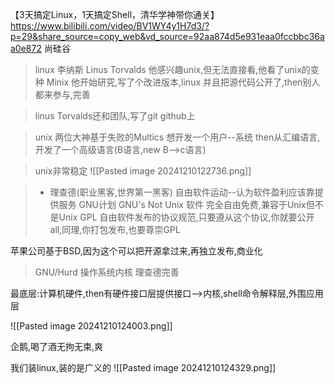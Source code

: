 
【3天搞定Linux，1天搞定Shell，清华学神带你通关】 https://www.bilibili.com/video/BV1WY4y1H7d3/?p=29&share_source=copy_web&vd_source=92aa874d5e931eaa0fccbbc36aa0e872
尚硅谷
>linux
>李纳斯 Linus Torvalds
>他感兴趣unix,但无法直接看,他看了unix的变种  Minix
他开始研究,写了个改进版本,linux
并且把源代码公开了,then别人都来参与,完善


>linus Torvalds还和团队,写了git github上

>unix
>两位大神基于失败的Multics
>想开发一个用户--系统
>then从汇编语言,开发了一个高级语言(B语言,new B-->c语言)

> unix非常稳定
> ![[Pasted image 20241210122736.png]]



> - 理查德(职业黑客,世界第一黑客)
> 自由软件运动--认为软件盈利应该靠提供服务
> GNU计划  GNU's Not Unix  软件  完全自由免费,兼容于Unix但不是Unix
> GPL 自由软件发布的协议规范,只要遵从这个协议,你就要公开all,同理,你打包发布,也要尊崇GPL

苹果公司基于BSD,因为这个可以把开源拿过来,再独立发布,商业化
>  GNU/Hurd 操作系统内核
>  理查德完善

最底层:计算机硬件,then有硬件接口层提供接口-->内核,shell命令解释层,外围应用层 

![[Pasted image 20241210124003.png]]

企鹅,喝了酒无拘无束,爽

我们装linux,装的是广义的
![[Pasted image 20241210124329.png]]